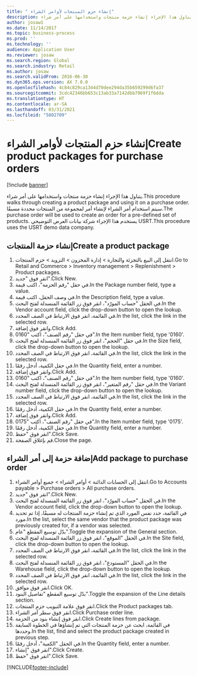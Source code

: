 ```yaml
---
title: " إنشاء حزم المنتجات لأوامر الشراء"
description: يتناول هذا الإجراء إنشاء حزمة منتجات واستخدامها على أمر شراء.
author: josaw1
ms.date: 11/14/2017
ms.topic: business-process
ms.prod: ''
ms.technology: ''
audience: Application User
ms.reviewer: josaw
ms.search.region: Global
ms.search.industry: Retail
ms.author: josaw
ms.search.validFrom: 2016-06-30
ms.dyn365.ops.version: AX 7.0.0
ms.openlocfilehash: 4c84c829ca1344d70dee294da35b659299d6fa37
ms.sourcegitcommit: 3cdc42346bb653c13ab33a7142dbb7969f1f6dda
ms.translationtype: HT
ms.contentlocale: ar-SA
ms.lasthandoff: 03/31/2021
ms.locfileid: "5802709"
---
```

# <a name="create-product-packages-for-purchase-orders"></a><span data-ttu-id="bda66-103"> إنشاء حزم المنتجات لأوامر الشراء</span><span class="sxs-lookup"><span data-stu-id="bda66-103">Create product packages for purchase orders</span></span>

[!include [banner](../includes/banner.md)]

<span data-ttu-id="bda66-104">يتناول هذا الإجراء إنشاء حزمة منتجات واستخدامها على أمر شراء.</span><span class="sxs-lookup"><span data-stu-id="bda66-104">This procedure walks through creating a product package and using it on a purchase order.</span></span> <span data-ttu-id="bda66-105">سيتم استخدام أمر الشراء لإنشاء أمر لمجموعة من المنتجات محددة مسبقًا.</span><span class="sxs-lookup"><span data-stu-id="bda66-105">The purchase order will be used to create an order for a pre-defined set of products.</span></span> <span data-ttu-id="bda66-106">يستخدم هذا الإجراء شركة بيانات العرض التوضيحي USRT.</span><span class="sxs-lookup"><span data-stu-id="bda66-106">This procedure uses the USRT demo data company.</span></span>


## <a name="create-a-product-package"></a><span data-ttu-id="bda66-107">إنشاء حزمة المنتجات</span><span class="sxs-lookup"><span data-stu-id="bda66-107">Create a product package</span></span>
1. <span data-ttu-id="bda66-108">انتقل إلى البيع بالتجزئة والتجارة > إدارة المخزون > التزويد > حزم المنتجات.</span><span class="sxs-lookup"><span data-stu-id="bda66-108">Go to Retail and Commerce > Inventory management > Replenishment > Product packages.</span></span>
2. <span data-ttu-id="bda66-109">انقر فوق "جديد".</span><span class="sxs-lookup"><span data-stu-id="bda66-109">Click New.</span></span>
3. <span data-ttu-id="bda66-110">في حقل "رقم الحزمة"، اكتب قيمة.</span><span class="sxs-lookup"><span data-stu-id="bda66-110">In the Package number field, type a value.</span></span>
4. <span data-ttu-id="bda66-111">في وصف الحقل، اكتب قيمة.</span><span class="sxs-lookup"><span data-stu-id="bda66-111">In the Description field, type a value.</span></span>
5. <span data-ttu-id="bda66-112">في الحقل "حساب المورّد‬"، انقر فوق زر القائمة المنسدلة لفتح البحث.</span><span class="sxs-lookup"><span data-stu-id="bda66-112">In the Vendor account field, click the drop-down button to open the lookup.</span></span>
6. <span data-ttu-id="bda66-113">في القائمة، انقر فوق الارتباط في الصف المحدد.</span><span class="sxs-lookup"><span data-stu-id="bda66-113">In the list, click the link in the selected row.</span></span>
7. <span data-ttu-id="bda66-114">وانقر فوق إضافة.</span><span class="sxs-lookup"><span data-stu-id="bda66-114">Click Add.</span></span>
8. <span data-ttu-id="bda66-115">في حقل "رقم الصنف"، اكتب "0160".</span><span class="sxs-lookup"><span data-stu-id="bda66-115">In the Item number field, type '0160'.</span></span>
9. <span data-ttu-id="bda66-116">في حقل "الحجم"، انقر فوق زر القائمة المنسدلة لفتح البحث.</span><span class="sxs-lookup"><span data-stu-id="bda66-116">In the Size field, click the drop-down button to open the lookup.</span></span>
10. <span data-ttu-id="bda66-117">في القائمة، انقر فوق الارتباط في الصف المحدد.</span><span class="sxs-lookup"><span data-stu-id="bda66-117">In the list, click the link in the selected row.</span></span>
11. <span data-ttu-id="bda66-118">في حقل الكمية، أدخل رقمًا.</span><span class="sxs-lookup"><span data-stu-id="bda66-118">In the Quantity field, enter a number.</span></span>
12. <span data-ttu-id="bda66-119">وانقر فوق إضافة.</span><span class="sxs-lookup"><span data-stu-id="bda66-119">Click Add.</span></span>
13. <span data-ttu-id="bda66-120">في حقل "رقم الصنف"، اكتب "0160".</span><span class="sxs-lookup"><span data-stu-id="bda66-120">In the Item number field, type '0160'.</span></span>
14. <span data-ttu-id="bda66-121">في حقل "‏‫رقم المتغير‬"، انقر فوق زر القائمة المنسدلة لفتح البحث.</span><span class="sxs-lookup"><span data-stu-id="bda66-121">In the Variant number field, click the drop-down button to open the lookup.</span></span>
15. <span data-ttu-id="bda66-122">في القائمة، انقر فوق الارتباط في الصف المحدد.</span><span class="sxs-lookup"><span data-stu-id="bda66-122">In the list, click the link in the selected row.</span></span>
16. <span data-ttu-id="bda66-123">في حقل الكمية، أدخل رقمًا.</span><span class="sxs-lookup"><span data-stu-id="bda66-123">In the Quantity field, enter a number.</span></span>
17. <span data-ttu-id="bda66-124">وانقر فوق إضافة.</span><span class="sxs-lookup"><span data-stu-id="bda66-124">Click Add.</span></span>
18. <span data-ttu-id="bda66-125">في حقل "رقم الصنف"، اكتب "0175".</span><span class="sxs-lookup"><span data-stu-id="bda66-125">In the Item number field, type '0175'.</span></span>
19. <span data-ttu-id="bda66-126">في حقل الكمية، أدخل رقمًا.</span><span class="sxs-lookup"><span data-stu-id="bda66-126">In the Quantity field, enter a number.</span></span>
20. <span data-ttu-id="bda66-127">انقر فوق "حفظ".</span><span class="sxs-lookup"><span data-stu-id="bda66-127">Click Save.</span></span>
21. <span data-ttu-id="bda66-128">قم بإغلاق الصفحة.</span><span class="sxs-lookup"><span data-stu-id="bda66-128">Close the page.</span></span>

## <a name="add-package-to-purchase-order"></a><span data-ttu-id="bda66-129">إضافة حزمة إلى أمر الشراء</span><span class="sxs-lookup"><span data-stu-id="bda66-129">Add package to purchase order</span></span>
1. <span data-ttu-id="bda66-130">انتقل إلى الحسابات الدائنة > أوامر الشراء > جميع أوامر الشراء.</span><span class="sxs-lookup"><span data-stu-id="bda66-130">Go to Accounts payable > Purchase orders > All purchase orders.</span></span>
2. <span data-ttu-id="bda66-131">انقر فوق "جديد".</span><span class="sxs-lookup"><span data-stu-id="bda66-131">Click New.</span></span>
3. <span data-ttu-id="bda66-132">في الحقل "حساب المورّد‬"، انقر فوق زر القائمة المنسدلة لفتح البحث.</span><span class="sxs-lookup"><span data-stu-id="bda66-132">In the Vendor account field, click the drop-down button to open the lookup.</span></span>
4. <span data-ttu-id="bda66-133">في القائمة، حدد نفس المورد الذي تم إنشاء حزمة المنتجات له مسبقًا، إذا تم تحديد مورد.</span><span class="sxs-lookup"><span data-stu-id="bda66-133">In the list, select the same vendor that the product package was previously created for, if a vendor was selected.</span></span>
5. <span data-ttu-id="bda66-134">بدّل توسيع المقطع "عام".</span><span class="sxs-lookup"><span data-stu-id="bda66-134">Toggle the expansion of the General section.</span></span>
6. <span data-ttu-id="bda66-135">في الحقل "الموقع"، انقر فوق زر القائمة المنسدلة لفتح البحث.</span><span class="sxs-lookup"><span data-stu-id="bda66-135">In the Site field, click the drop-down button to open the lookup.</span></span>
7. <span data-ttu-id="bda66-136">في القائمة، انقر فوق الارتباط في الصف المحدد.</span><span class="sxs-lookup"><span data-stu-id="bda66-136">In the list, click the link in the selected row.</span></span>
8. <span data-ttu-id="bda66-137">في الحقل "المستودع"، انقر فوق زر القائمة المنسدلة لفتح البحث.</span><span class="sxs-lookup"><span data-stu-id="bda66-137">In the Warehouse field, click the drop-down button to open the lookup.</span></span>
9. <span data-ttu-id="bda66-138">في القائمة، انقر فوق الارتباط في الصف المحدد.</span><span class="sxs-lookup"><span data-stu-id="bda66-138">In the list, click the link in the selected row.</span></span>
10. <span data-ttu-id="bda66-139">انقر فوق موافق.</span><span class="sxs-lookup"><span data-stu-id="bda66-139">Click OK.</span></span>
11. <span data-ttu-id="bda66-140">بدّل توسيع المقطع "تفاصيل البنود‬‬".</span><span class="sxs-lookup"><span data-stu-id="bda66-140">Toggle the expansion of the Line details section.</span></span>
12. <span data-ttu-id="bda66-141">انقر فوق علامة التبويب حزم المنتجات.</span><span class="sxs-lookup"><span data-stu-id="bda66-141">Click the Product packages tab.</span></span>
13. <span data-ttu-id="bda66-142">انقر فوق سطر أمر الشراء.</span><span class="sxs-lookup"><span data-stu-id="bda66-142">Click Purchase order line.</span></span>
14. <span data-ttu-id="bda66-143">انقر فوق إنشاء بنود من الحزمة.</span><span class="sxs-lookup"><span data-stu-id="bda66-143">Click Create lines from package.</span></span>
15. <span data-ttu-id="bda66-144">في القائمة، ابحث عن حزمة المنتجات التي تم إنشاؤها في الخطوة السابقة وحددها.</span><span class="sxs-lookup"><span data-stu-id="bda66-144">In the list, find and select the product package created in previous step.</span></span>
16. <span data-ttu-id="bda66-145">في الحقل "الكمية"، أدخل رقمًا.</span><span class="sxs-lookup"><span data-stu-id="bda66-145">In the Quantity field, enter a number.</span></span>
17. <span data-ttu-id="bda66-146">انقر فوق "إنشاء".</span><span class="sxs-lookup"><span data-stu-id="bda66-146">Click Create.</span></span>
18. <span data-ttu-id="bda66-147">انقر فوق "حفظ".</span><span class="sxs-lookup"><span data-stu-id="bda66-147">Click Save.</span></span>



[!INCLUDE[footer-include](../../includes/footer-banner.md)]